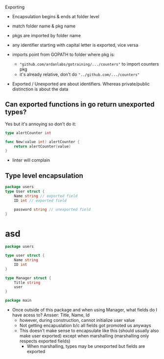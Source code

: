 Exporting
* Encapsulation begins & ends at folder level
* match folder name & pkg name
* pkgs are imported by folder name
* any identifier starting with capital letter is exported, vice versa
* imports point from GOPATH to folder where pkg is:
    - `"github.com/ardanlabs/gotraining/.../counters"` to import counters pkg
    - it's already relative, don't do `"../github.com/.../counters"`

* Exported / Unexported are about identifiers. Whereas private/public distinction is about the data

## Can exported functions in go return unexported types? 
Yes but it's annoying so don't do it:
```go
type alertCounter int

func New(value int) alertCounter {
    return alertCounter(value)
}
```
* linter will complain

## Type level encapsulation
```go
package users
type User struct {
    Name string // exported field
    ID int // exported field

    password string // unexported field
}
```

# asd 
```go
package users

type user struct {
    Name string
    ID int
}

type Manager struct {
    Title string
    user
}

package main
```
* Once outside of this package and when using Manager, what fields do I have acess to? Ansser: Title, Name, Id
    * however, during construction, cannot initialize user value
    * Not getting encapuslation b/c all fields got promoted us anyways
    * This doesn't make sense to encapsulate like this (should usually also make user exported) except when marshalling (marshalling only respects exported fields)
        * When marshalling, types may be unexported but fields are exported 